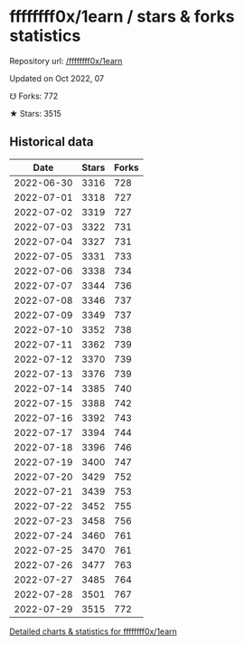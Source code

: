 # ffffffff0x/1earn / stars & forks statistics

Repository url: [/ffffffff0x/1earn](https://github.com/ffffffff0x/1earn)

Updated on Oct 2022, 07

☋ Forks: 772

★ Stars: 3515

## Historical data
| Date | Stars | Forks |
|------|-------|-------|
| 2022-06-30 | 3316 | 728 | 
| 2022-07-01 | 3318 | 727 | 
| 2022-07-02 | 3319 | 727 | 
| 2022-07-03 | 3322 | 731 | 
| 2022-07-04 | 3327 | 731 | 
| 2022-07-05 | 3331 | 733 | 
| 2022-07-06 | 3338 | 734 | 
| 2022-07-07 | 3344 | 736 | 
| 2022-07-08 | 3346 | 737 | 
| 2022-07-09 | 3349 | 737 | 
| 2022-07-10 | 3352 | 738 | 
| 2022-07-11 | 3362 | 739 | 
| 2022-07-12 | 3370 | 739 | 
| 2022-07-13 | 3376 | 739 | 
| 2022-07-14 | 3385 | 740 | 
| 2022-07-15 | 3388 | 742 | 
| 2022-07-16 | 3392 | 743 | 
| 2022-07-17 | 3394 | 744 | 
| 2022-07-18 | 3396 | 746 | 
| 2022-07-19 | 3400 | 747 | 
| 2022-07-20 | 3429 | 752 | 
| 2022-07-21 | 3439 | 753 | 
| 2022-07-22 | 3452 | 755 | 
| 2022-07-23 | 3458 | 756 | 
| 2022-07-24 | 3460 | 761 | 
| 2022-07-25 | 3470 | 761 | 
| 2022-07-26 | 3477 | 763 | 
| 2022-07-27 | 3485 | 764 | 
| 2022-07-28 | 3501 | 767 | 
| 2022-07-29 | 3515 | 772 | 


[Detailed charts & statistics for ffffffff0x/1earn](https://reviewgithub.com/rep/ffffffff0x/1earn)
